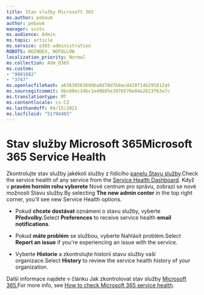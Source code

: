 ```yaml
---
title: Stav služby Microsoft 365
ms.author: pebaum
author: pebaum
manager: scotv
ms.audience: Admin
ms.topic: article
ms.service: o365-administration
ROBOTS: NOINDEX, NOFOLLOW
localization_priority: Normal
ms.collection: Adm_O365
ms.custom:
- "9001682"
- "3747"
ms.openlocfilehash: a636305b369d6a0d78d768acd420f14b295812a5
ms.sourcegitcommit: 8bc60ec34bc1e40685e3976576e04a2623f63a7c
ms.translationtype: MT
ms.contentlocale: cs-CZ
ms.lasthandoff: 04/15/2021
ms.locfileid: "51794465"
---
```

# <a name="microsoft-365-service-health"></a><span data-ttu-id="7318c-102">Stav služby Microsoft 365</span><span class="sxs-lookup"><span data-stu-id="7318c-102">Microsoft 365 Service Health</span></span>


<span data-ttu-id="7318c-103">Zkontrolujte stav služby jakékoli služby z řídicího [panelu Stavu služby](https://admin.microsoft.com/Adminportal/Home?source=applauncher#/servicehealth).</span><span class="sxs-lookup"><span data-stu-id="7318c-103">Check the service health of any service from the [Service Health Dashboard](https://admin.microsoft.com/Adminportal/Home?source=applauncher#/servicehealth).</span></span> <span data-ttu-id="7318c-104">Když v **pravém horním rohu vyberete** Nové centrum pro správu, zobrazí se nové možnosti Stavu služby.</span><span class="sxs-lookup"><span data-stu-id="7318c-104">By selecting **The new admin center** in the top right corner, you'll see new Service Health options.</span></span>

- <span data-ttu-id="7318c-105">Pokud **chcete dostávat** oznámení o stavu služby, vyberte **Předvolby.**</span><span class="sxs-lookup"><span data-stu-id="7318c-105">Select **Preferences** to receive service health **email notifications**.</span></span>

- <span data-ttu-id="7318c-106">Pokud **máte problém** se službou, vyberte Nahlásit problém.</span><span class="sxs-lookup"><span data-stu-id="7318c-106">Select **Report an issue** if you're experiencing an issue with the service.</span></span>

- <span data-ttu-id="7318c-107">Vyberte **Historie** a zkontrolujte historii stavu služby vaší organizace.</span><span class="sxs-lookup"><span data-stu-id="7318c-107">Select **History** to review the service health history of your organization.</span></span> 

<span data-ttu-id="7318c-108">Další informace najdete v článku Jak zkontrolovat stav služby [Microsoft 365.](https://docs.microsoft.com/office365/enterprise/view-service-health)</span><span class="sxs-lookup"><span data-stu-id="7318c-108">For more info, see [How to check Microsoft 365 service health](https://docs.microsoft.com/office365/enterprise/view-service-health).</span></span> 
